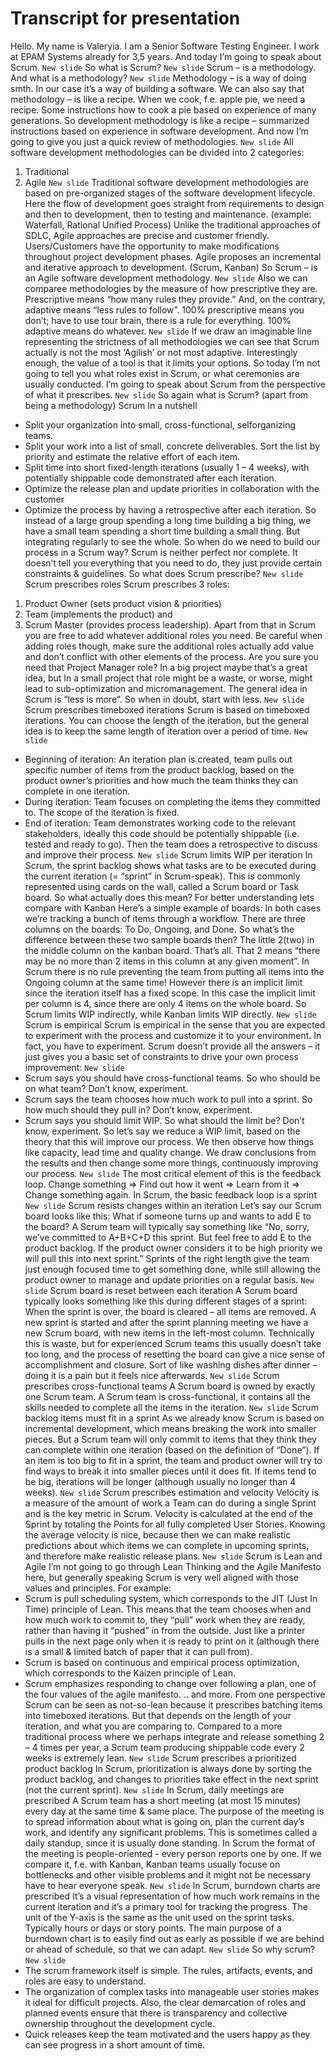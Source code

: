 # Transcript for presentation

Hello. My name is Valeryia. I am a Senior Software Testing Engineer. I work at EPAM Systems already for 3,5 years.
And today I’m going to speak about Scrum.
`New slide`
So what is Scrum?
`New slide`
Scrum – is a methodology. And what is a methodology? 
`New slide`
Methodology – is a way of doing smth. In our case it’s a way of building a software. We can also say that methodology – is like a recipe.
When we cook, f.e. apple pie, we need a recipe. Some instructions how to cook a pie based on experience of many generations. 
So development methodology is like a recipe – summarized instructions based on experience in software development.
And now I’m going to give you just a quick review of methodologies.
`New slide`
All software development methodologies can be divided into 2 categories:
1.	Traditional
2.	Agile
`New slide`
Traditional software development methodologies are based on pre-organized stages of the software development lifecycle. Here the flow of development goes straight from requirements to design and then to development, then to testing and maintenance. (example: Waterfall, Rational Unified Process)
Unlike the traditional approaches of SDLC, Agile approaches are precise and customer friendly. Users/Customers have the opportunity to make modifications throughout project development phases.
Agile proposes an incremental and iterative approach to development. (Scrum, Kanban)
So Scrum – is an Agile software development methodology.
`New slide`
Also we can comparee methodologies by the measure of how prescriptive they are. Prescriptive means “how many rules they provide.” And, on the contrary, adaptive means “less rules to follow”. 100% prescriptive means you don’t; have to use tour brain, there is a rule for everything. 100% adaptive means do whatever.
`New slide`
If we draw an imaginable line representing the strictness of all methodologies we can see that Scrum actually is not the most ‘Agilish’ or not most adaptive. Interestingly enough, the value of a tool is that it limits your options.
So today I’m not going to tell you what roles exist in Scrum, or what ceremonies are usually conducted. I’m going to speak about Scrum from the perspective of what it prescribes.
`New slide`
So again what is Scrum? (apart from being a methodology)
Scrum In a nutshell
-	Split your organization into small, cross-functional, selforganizing teams.
-	Split your work into a list of small, concrete deliverables. Sort the list by priority and estimate the relative effort of each item.
-	Split time into short fixed-length iterations (usually 1 – 4 weeks), with potentially shippable code demonstrated after each iteration.
-	Optimize the release plan and update priorities in collaboration with the customer
-	Optimize the process by having a retrospective after each iteration.
So instead of a large group spending a long time building a big thing, we have a small team spending a short time building a small thing. But integrating regularly to see the whole. 
So when do we need to build our process in a Scrum way?
Scrum is neither perfect nor complete. It doesn’t tell you everything that you need to do, they just provide certain constraints & guidelines. 
So what does Scrum prescribe?
`New slide`
Scrum prescribes roles
Scrum prescribes 3 roles: 
1)	Product Owner (sets product vision & priorities)
2)	Team (implements the product) and 
3)	Scrum Master (provides process leadership).
Apart from that in Scrum you are free to add whatever additional roles you need. Be careful when adding roles though, make sure the additional roles actually add value and don’t conflict with other elements of the process. Are you sure you need that Project Manager role? In a big project maybe that’s a great idea, but In a small project that role might be a waste, or worse, might lead to sub-optimization and micromanagement. The general idea in Scrum is “less is more”. So when in doubt, start with less.
`New slide`
Scrum prescribes timeboxed iterations
Scrum is based on timeboxed iterations. You can choose the length of the iteration, but the general idea is to keep the same length of iteration over a period of time.
`New slide`
+ Beginning of iteration: An iteration plan is created, team pulls out specific number of items from the product backlog, based on the product owner’s priorities and how much the team thinks they can complete in one iteration. 
+ During iteration: Team focuses on completing the items they committed to. The scope of the iteration is fixed.
+ End of iteration: Team demonstrates working code to the relevant stakeholders, ideally this code should be potentially shippable (i.e. tested and ready to go). Then the team does a retrospective to discuss and improve their process. 
`New slide`
Scrum limits WIP per iteration
In Scrum, the sprint backlog shows what tasks are to be executed during the current iteration (= “sprint” in Scrum-speak). This is commonly represented using cards on the wall, called a Scrum board or Task board. 
So what actually does this mean? For better understanding lets compare with Kanban
Here’s a simple example of boards: In both cases we’re tracking a bunch of items through a workflow. There are three columns on the boards: To Do, Ongoing, and Done. So what’s the difference between these two sample boards then? The little 2(two) in the middle column on the kanban board. That’s all. That 2 means “there may be no more than 2 items in this column at any given moment”. In Scrum there is no rule preventing the team from putting all items into the Ongoing column at the same time! However there is an implicit limit since the iteration itself has a fixed scope. In this case the implicit limit per column is 4, since there are only 4 items on the whole board. So Scrum limits WIP indirectly, while Kanban limits WIP directly.
`New slide`
Scrum is empirical
Scrum is empirical in the sense that you are expected to experiment with the process and customize it to your environment. In fact, you have to experiment. Scrum doesn’t provide all the answers – it just gives you a basic set of constraints to drive your own process improvement:
`New slide`
+ Scrum says you should have cross-functional teams. So who should be on what team? Don’t know, experiment. 
+ Scrum says the team chooses how much work to pull into a sprint. So how much should they pull in? Don’t know, experiment. 
+ Scrum says you should limit WIP. So what should the limit be? Don’t know, experiment.
So let’s say we reduce a WIP limit, based on the theory that this will improve our process. We then observe how things like capacity, lead time and quality change. We draw conclusions from the results and then change some more things, continuously improving our process. 
`New slide`
The most critical element of this is the feedback loop. Change something => Find out how it went => Learn from it => Change something again. In Scrum, the basic feedback loop is a sprint
`New slide`
Scrum resists changes within an iteration
Let’s say our Scrum board looks like this:
What if someone turns up and wants to add E to the board?
A Scrum team will typically say something like “No, sorry, we’ve committed to A+B+C+D this sprint. But feel free to add E to the product backlog. If the product owner considers it to be high priority we will pull this into next sprint.” Sprints of the right length give the team just enough focused time to get something done, while still allowing the product owner to manage and update priorities on a regular basis.
`New slide`
Scrum board is reset between each iteration
A Scrum board typically looks something like this during different stages of a sprint:
When the sprint is over, the board is cleared – all items are removed. A new sprint is started and after the sprint planning meeting we have a new Scrum board, with new items in the left-most column. Technically this is waste, but for experienced Scrum teams this usually doesn’t take too long, and the process of resetting the board can give a nice sense of accomplishment and closure. Sort of like washing dishes after dinner – doing it is a pain but it feels nice afterwards.
`New slide`
Scrum prescribes cross-functional teams
A Scrum board is owned by exactly one Scrum team. A Scrum team is cross-functional, it contains all the skills needed to complete all the items in the iteration.
`New slide` 
Scrum backlog items must fit in a sprint
As we already know Scrum is based on incremental development, which means breaking the work into smaller pieces.
But a Scrum team will only commit to items that they think they can complete within one iteration (based on the definition of “Done”). If an item is too big to fit in a sprint, the team and product owner will try to find ways to break it into smaller pieces until it does fit. If items tend to be big, iterations will be longer (although usually no longer than 4 weeks).
`New slide`
Scrum prescribes estimation and velocity
Velocity is a measure of the amount of work a Team can do during a single Sprint and is the key metric in Scrum. Velocity is calculated at the end of the Sprint by totaling the Points for all fully completed User Stories.
Knowing the average velocity is nice, because then we can make realistic predictions about which items we can complete in upcoming sprints, and therefore make realistic release plans.
`New slide`
Scrum is Lean and Agile
I’m not going to go through Lean Thinking and the Agile Manifesto here, but generally speaking Scrum is very well aligned with those values and principles. For example:
+ Scrum is pull scheduling system, which corresponds to the JIT (Just In Time) principle of Lean. This means that the team chooses when and how much work to commit to, they “pull” work when they are ready, rather than having it “pushed” in from the outside. Just like a printer pulls in the next page only when it is ready to print on it (although there is a small & limited batch of paper that it can pull from).
+ Scrum is based on continuous and empirical process optimization, which corresponds to the Kaizen principle of Lean.
+ Scrum emphasizes responding to change over following a plan, one of the four values of the agile manifesto.
.. and more. 
From one perspective Scrum can be seen as not-so-lean because it prescribes batching items into timeboxed iterations. But that depends on the length of your iteration, and what you are comparing to. Compared to a more traditional process where we perhaps integrate and release something 2 – 4 times per year, a Scrum team producing shippable code every 2 weeks is extremely lean.
`New slide`
Scrum prescribes a prioritized product backlog
In Scrum, prioritization is always done by sorting the product backlog, and changes to priorities take effect in the next sprint (not the current sprint).
`New slide`
In Scrum, daily meetings are prescribed
A Scrum team has a short meeting (at most 15 minutes) every day at the same time & same place. The purpose of the meeting is to spread information about what is going on, plan the current day’s work, and identify any significant problems. This is sometimes called a daily standup, since it is usually done standing.
In Scrum the format of the meeting is people-oriented - every person reports one by one. If we compare it, f.e. with Kanban, Kanban teams usually focuse on bottlenecks and other visible problems and it might not be necessary have to hear everyone speak.
`New slide`
In Scrum, burndown charts are prescribed
It’s a visual representation of how much work remains in the current iteration and it’s a primary tool for tracking the progress.
The unit of the Y-axis is the same as the unit used on the sprint tasks. Typically hours or days or story points. 
The main purpose of a burndown chart is to easily find out as early as possible if we are behind or ahead of schedule, so that we can adapt.
`New slide`
So why scrum?
`New slide`
+ The scrum framework itself is simple. The rules, artifacts, events, and roles are easy to understand. 
+ The organization of complex tasks into manageable user stories makes it ideal for difficult projects. Also, the clear demarcation of roles and planned events ensure that there is transparency and collective ownership throughout the development cycle. 
+ Quick releases keep the team motivated and the users happy as they can see progress in a short amount of time.
